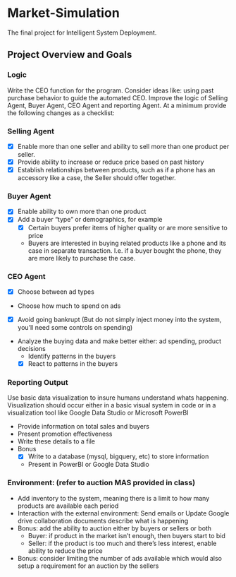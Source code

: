 # Market-Simulation
The final project for Intelligent System Deployment. 

## Project Overview and Goals
### Logic
Write the CEO function for the program. 
Consider ideas like: using past purchase behavior to guide the automated CEO. Improve the logic of Selling Agent, 
Buyer Agent, CEO Agent and reporting Agent. At a minimum provide the following changes as a checklist: 
### Selling Agent
- [x] Enable more than one seller and ability to sell more than one product per seller.
- [x] Provide ability to increase or reduce price based on past history 
- [x] Establish relationships between products, such as if a phone has an accessory like a case, the Seller should offer together. 
### Buyer Agent
- [x] Enable ability to own more than one product
- [x] Add a buyer “type” or demographics, for example
    - [x] Certain buyers prefer items of higher quality or are more sensitive to price 
    - Buyers are interested in buying related products like a phone and its case in separate transaction. I.e. if a buyer bought the phone, they are more likely to purchase the case.
### CEO Agent
- [x] Choose between ad types
- Choose how much to spend on ads
- [x] Avoid going bankrupt (But do not simply inject money into the system, you’ll need some controls on spending)
- Analyze the buying data and make better either: ad spending, product decisions
    - Identify patterns in the buyers
    - [x] React to patterns in the buyers 
### Reporting Output
Use basic data visualization to insure humans understand whats happening. Visualization should occur either in a basic visual system in code or in a visualization tool like Google Data Studio or Microsoft PowerBI
- Provide information on total sales and buyers 
- Present promotion effectiveness 
- Write these details to a file 
- Bonus
    - [x] Write to a database (mysql, bigquery, etc) to store information
    - Present in PowerBI or Google Data Studio
    
### Environment: (refer to auction MAS provided in class)
- Add inventory to the system, meaning there is a limit to how many products are available each period
- Interaction with the external environment: Send emails or Update Google drive collaboration documents describe what is happening
- Bonus: add the ability to auction either by buyers or sellers or both
    - Buyer: if product in the market isn’t enough, then buyers start to bid
    - Seller: if the product is too much and there’s less interest, enable ability to reduce the price
- Bonus: consider limiting the number of ads available which would also setup a requirement for an auction by the sellers
